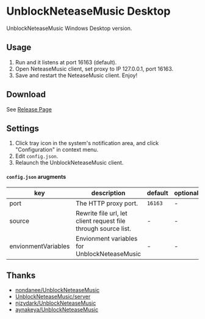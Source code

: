 # UnblockNeteaseMusic Desktop

UnblockNeteaseMusic Windows Desktop version.

## Usage
1. Run and it listens at port 16163 (default).
2. Open NeteaseMusic client, set proxy to IP 127.0.0.1, port 16163.
3. Save and restart the NeteaseMusic client. Enjoy!

## Download
See [Release Page](https://github.com/Constaline/unblockneteasemusic-desktop/releases)

## Settings 
1. Click tray icon in the system's notification area, and click "Configuration" in context menu.
2. Edit `config.json`.
3. Relaunch the UnblockNeteaseMusic client.

#### `config.json` arugments

|key|description|default|optional|
|---|-----------|-------|--------|
|port|The HTTP proxy port.|`16163`|-|
|source|Rewrite file url, let client request file through source list.|-|-|
|envionmentVariables|Envionment variables for UnblockNeteaseMusic|-|-|

## Thanks
* [nondanee/UnblockNeteaseMusic](https://github.com/nondanee/UnblockNeteaseMusic)
* [UnblockNeteaseMusic/server](https://github.com/UnblockNeteaseMusic/server)
* [njzydark/UnblockNeteaseMusic](https://github.com/njzydark/UnblockNeteaseMusic)
* [aynakeya/UnblockNeteaseMusic](https://github.com/aynakeya/UnblockNeteaseMusic)